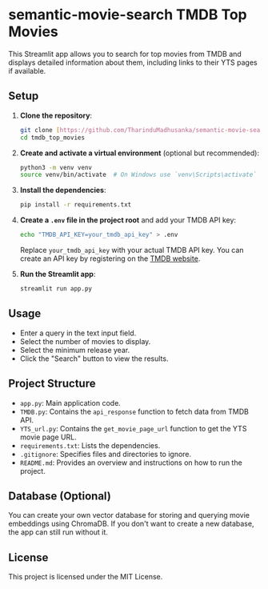 # semantic-movie-search TMDB Top Movies

This Streamlit app allows you to search for top movies from TMDB and displays detailed information about them, including links to their YTS pages if available.

## Setup

1. **Clone the repository**:
    ```bash
    git clone [https://github.com/TharinduMadhusanka/semantic-movie-search.git]
    cd tmdb_top_movies
    ```

2. **Create and activate a virtual environment** (optional but recommended):
    ```bash
    python3 -m venv venv
    source venv/bin/activate  # On Windows use `venv\Scripts\activate`
    ```

3. **Install the dependencies**:
    ```bash
    pip install -r requirements.txt
    ```

4. **Create a `.env` file in the project root** and add your TMDB API key:
    ```bash
    echo "TMDB_API_KEY=your_tmdb_api_key" > .env
    ```
    Replace `your_tmdb_api_key` with your actual TMDB API key. You can create an API key by registering on the [TMDB website](https://www.themoviedb.org/).

5. **Run the Streamlit app**:
    ```bash
    streamlit run app.py
    ```

## Usage

- Enter a query in the text input field.
- Select the number of movies to display.
- Select the minimum release year.
- Click the "Search" button to view the results.

## Project Structure

- `app.py`: Main application code.
- `TMDB.py`: Contains the `api_response` function to fetch data from TMDB API.
- `YTS_url.py`: Contains the `get_movie_page_url` function to get the YTS movie page URL.
- `requirements.txt`: Lists the dependencies.
- `.gitignore`: Specifies files and directories to ignore.
- `README.md`: Provides an overview and instructions on how to run the project.

## Database (Optional)

You can create your own vector database for storing and querying movie embeddings using ChromaDB. If you don't want to create a new database, the app can still run without it.

## License

This project is licensed under the MIT License.
